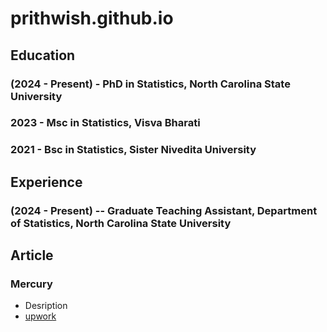 # prithwish.github.io

## Education
### (2024 - Present) - PhD in Statistics, North Carolina State University
### 2023 - Msc in Statistics, Visva Bharati
### 2021 - Bsc in Statistics, Sister Nivedita University

## Experience
### (2024 - Present) -- Graduate Teaching Assistant, Department of Statistics, North Carolina State University
### 





## Article
### Mercury
- Desription
- [upwork](link)

